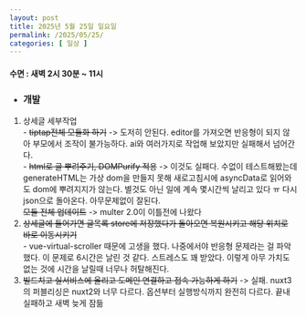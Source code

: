```yaml
---
layout: post
title: 2025년 5월 25일 일요일
permalink: /2025/05/25/
categories: [ 일상 ]
---
```

#### 수면 : 새벽 2시 30분 ~ 11시
* ### 개발
1. 상세글 세부작업<br>- ~~tiptap전체 모듈화 하기~~ -> 도저히 안된다. editor를 가져오면 반응형이 되지 않아 부모에서 조작이 불가능하다. ai와 여러가지로 작업해 보았지만 실패해서 넘어간다.<br>- ~~html로 글 뿌려주기, DOMPurify 적용~~ -> 이것도 실패다. 수없이 테스트해봤는데 generateHTML는 가상 dom을 만들지 못해 새로고침시에 asyncData로 읽어와도 dom에 뿌려지지가 않는다. 별것도 아닌 일에 계속 몇시간씩 날리고 있다 ㅠ 다시 json으로 돌아온다. 아무문제없이 잘된다.<br>~~모듈 전체 업데이트~~ -> multer 2.0이 이틀전에 나왔다
1. ~~상세글에 들어가면 글목록 store에 저장했다가 돌아오면 복원시키고 해당 위치로 바로 이동시키기~~<br>- vue-virtual-scroller 때문에 고생을 했다. 나중에서야 반응형 문제라는 걸 파악했다. 이 문제로 6시간은 날린 것 같다. 스트레스도 꽤 받았다. 이렇게 아무 가치도 없는 것에 시간을 날릴때 너무나 허탈해진다.
1. ~~빌드치고 실서비스에 올리고 도메인 연결하고 접속 가능하게 하기~~ -> 실패. nuxt3의 퍼블리싱은 nuxt2와 너무 다르다. 옵션부터 실행방식까지 완전히 다르다. 끝내 실패하고 새벽 늦게 잠듦

